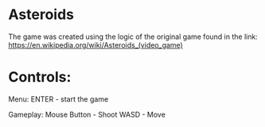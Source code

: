 # Asteroids

The game was created using the logic of the original game found in the link: https://en.wikipedia.org/wiki/Asteroids_(video_game)

# Controls:
Menu:
ENTER - start the game

Gameplay:
Mouse Button - Shoot
WASD - Move
